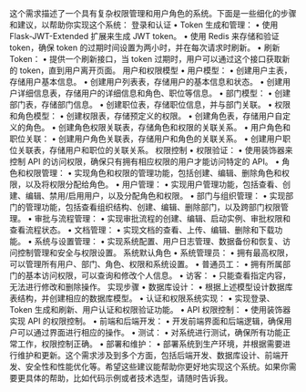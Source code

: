这个需求描述了一个具有复杂权限管理和用户角色的系统。下面是一些细化的步骤和建议，以帮助你实现这个系统：
登录和认证
• Token 生成和管理：
• 使用 Flask-JWT-Extended 扩展来生成 JWT token。
• 使用 Redis 来存储和验证 token，确保 token 的过期时间设置为两小时，并在每次请求时刷新。
• 刷新 Token：
• 提供一个刷新接口，当 token 过期时，用户可以通过这个接口获取新的 token，直到用户离开页面。
用户和权限模型
• 用户模型：
• 创建用户主表，存储用户基本信息。
• 创建用户列表表，存储用户的基本信息和状态。
• 创建用户详细信息表，存储用户的详细信息和角色、职位等信息。
• 部门模型：
• 创建部门表，存储部门信息。
• 创建职位表，存储职位信息，并与部门关联。
• 权限和角色模型：
• 创建权限表，存储预定义的权限。
• 创建角色表，存储用户自定义的角色。
• 创建角色权限关联表，存储角色和权限的关联关系。
• 用户角色和职位关联：
• 创建用户角色关联表，存储用户和角色的关联关系。
• 创建用户职位关联表，存储用户和职位的关联关系。
权限控制
• 权限验证：
• 使用装饰器来控制 API 的访问权限，确保只有拥有相应权限的用户才能访问特定的 API。
• 角色和权限管理：
• 实现角色和权限的管理功能，包括创建、编辑、删除角色和权限，以及将权限分配给角色。
• 用户管理：
• 实现用户管理功能，包括查看、创建、编辑、禁用/启用用户，以及分配角色和权限。
• 部门与组织管理：
• 实现部门的管理功能，包括查看组织结构、创建、编辑、删除部门，以及跨部门权限管理。
• 审批与流程管理：
• 实现审批流程的创建、编辑、启动实例、审批权限和查看流程状态。
• 文档管理：
• 实现文档的查看、上传、编辑、删除和下载功能。
• 系统与设置管理：
• 实现系统配置、用户日志管理、数据备份和恢复、访问控制管理和安全与权限设置。
系统默认角色
• 系统管理员：
• 拥有最高权限，可以管理所有用户、部门、角色、权限和系统设置。
• 普通员工：
• 拥有所属部门的基本访问权限，可以查询和修改个人信息。
• 访客：
• 只能查看指定内容，无法进行修改和删除操作。
实现步骤
• 数据库设计：
• 根据上述模型设计数据库表结构，并创建相应的数据库模型。
• 认证和权限系统实现：
• 实现登录、Token 生成和刷新、用户认证和权限验证功能。
• API 权限控制：
• 使用装饰器实现 API 的权限控制。
• 前端和后端开发：
• 开发前端界面和后端逻辑，确保用户可以通过界面进行相应的操作。
• 测试：
• 对系统进行测试，确保所有功能正常工作，权限控制正确。
• 部署和维护：
• 部署系统到生产环境，并根据需要进行维护和更新。这个需求涉及到多个方面，包括后端开发、数据库设计、前端开发、安全性和性能优化等。希望这些建议能帮助你更好地实现这个系统。如果你需要更具体的帮助，比如代码示例或者技术选型，请随时告诉我。